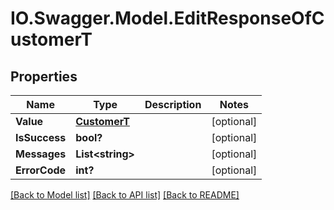 # IO.Swagger.Model.EditResponseOfCustomerT
## Properties

Name | Type | Description | Notes
------------ | ------------- | ------------- | -------------
**Value** | [**CustomerT**](CustomerT.md) |  | [optional] 
**IsSuccess** | **bool?** |  | [optional] 
**Messages** | **List&lt;string&gt;** |  | [optional] 
**ErrorCode** | **int?** |  | [optional] 

[[Back to Model list]](../README.md#documentation-for-models) [[Back to API list]](../README.md#documentation-for-api-endpoints) [[Back to README]](../README.md)

